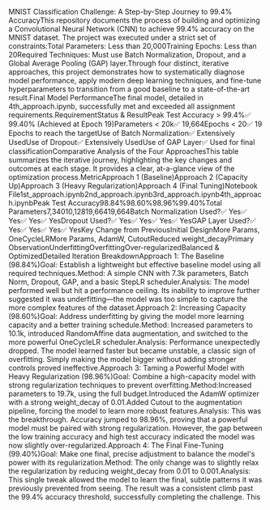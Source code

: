 MNIST Classification Challenge: A Step-by-Step Journey to 99.4% AccuracyThis repository documents the process of building and optimizing a Convolutional Neural Network (CNN) to achieve 99.4% accuracy on the MNIST dataset. The project was executed under a strict set of constraints:Total Parameters: Less than 20,000Training Epochs: Less than 20Required Techniques: Must use Batch Normalization, Dropout, and a Global Average Pooling (GAP) layer.Through four distinct, iterative approaches, this project demonstrates how to systematically diagnose model performance, apply modern deep learning techniques, and fine-tune hyperparameters to transition from a good baseline to a state-of-the-art result.Final Model PerformanceThe final model, detailed in 4th_approach.ipynb, successfully met and exceeded all assignment requirements.RequirementStatus & ResultPeak Test Accuracy > 99.4%✅ 99.40% (Achieved at Epoch 19)Parameters < 20k✅ 19,664Epochs < 20✅ 19 Epochs to reach the targetUse of Batch Normalization✅ Extensively UsedUse of Dropout✅ Extensively UsedUse of GAP Layer✅ Used for final classificationComparative Analysis of the Four ApproachesThis table summarizes the iterative journey, highlighting the key changes and outcomes at each stage. It provides a clear, at-a-glance view of the optimization process.MetricApproach 1 (Baseline)Approach 2 (Capacity Up)Approach 3 (Heavy Regularization)Approach 4 (Final Tuning)Notebook File1st_approach.ipynb2nd_approach.ipynb3rd_approach.ipynb4th_approach.ipynbPeak Test Accuracy98.84%98.60%98.96%99.40%Total Parameters7,34010,12819,66419,664Batch Normalization Used?✅ Yes✅ Yes✅ Yes✅ YesDropout Used?✅ Yes✅ Yes✅ Yes✅ YesGAP Layer Used?✅ Yes✅ Yes✅ Yes✅ YesKey Change from PreviousInitial DesignMore Params, OneCycleLRMore Params, AdamW, CutoutReduced weight_decayPrimary ObservationUnderfittingOverfittingOver-regularizedBalanced & OptimizedDetailed Iteration BreakdownApproach 1: The Baseline (98.84%)Goal: Establish a lightweight but effective baseline model using all required techniques.Method: A simple CNN with 7.3k parameters, Batch Norm, Dropout, GAP, and a basic StepLR scheduler.Analysis: The model performed well but hit a performance ceiling. Its inability to improve further suggested it was underfitting—the model was too simple to capture the more complex features of the dataset.Approach 2: Increasing Capacity (98.60%)Goal: Address underfitting by giving the model more learning capacity and a better training schedule.Method: Increased parameters to 10.1k, introduced RandomAffine data augmentation, and switched to the more powerful OneCycleLR scheduler.Analysis: Performance unexpectedly dropped. The model learned faster but became unstable, a classic sign of overfitting. Simply making the model bigger without adding stronger controls proved ineffective.Approach 3: Taming a Powerful Model with Heavy Regularization (98.96%)Goal: Combine a high-capacity model with strong regularization techniques to prevent overfitting.Method:Increased parameters to 19.7k, using the full budget.Introduced the AdamW optimizer with a strong weight_decay of 0.01.Added Cutout to the augmentation pipeline, forcing the model to learn more robust features.Analysis: This was the breakthrough. Accuracy jumped to 98.96%, proving that a powerful model must be paired with strong regularization. However, the gap between the low training accuracy and high test accuracy indicated the model was now slightly over-regularized.Approach 4: The Final Fine-Tuning (99.40%)Goal: Make one final, precise adjustment to balance the model's power with its regularization.Method: The only change was to slightly relax the regularization by reducing weight_decay from 0.01 to 0.001.Analysis: This single tweak allowed the model to learn the final, subtle patterns it was previously prevented from seeing. The result was a consistent climb past the 99.4% accuracy threshold, successfully completing the challenge. This
